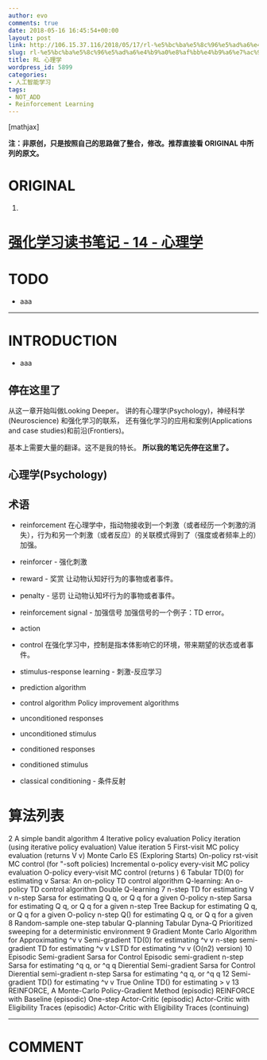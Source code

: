 ```yaml
---
author: evo
comments: true
date: 2018-05-16 16:45:54+00:00
layout: post
link: http://106.15.37.116/2018/05/17/rl-%e5%bc%ba%e5%8c%96%e5%ad%a6%e4%b9%a0%e8%af%bb%e4%b9%a6%e7%ac%94%e8%ae%b0-14-%e5%bf%83%e7%90%86%e5%ad%a6/
slug: rl-%e5%bc%ba%e5%8c%96%e5%ad%a6%e4%b9%a0%e8%af%bb%e4%b9%a6%e7%ac%94%e8%ae%b0-14-%e5%bf%83%e7%90%86%e5%ad%a6
title: RL 心理学
wordpress_id: 5899
categories:
- 人工智能学习
tags:
- NOT_ADD
- Reinforcement Learning
---
```


<!-- more -->

[mathjax]

**注：非原创，只是按照自己的思路做了整合，修改。推荐直接看 ORIGINAL 中所列的原文。**


# ORIGINAL





 	
  1. 


# [强化学习读书笔记 - 14 - 心理学](http://www.cnblogs.com/steven-yang/p/6636358.html)







# TODO





 	
  * aaa





* * *





# INTRODUCTION





 	
  * aaa









## 停在这里了


从这一章开始叫做Looking Deeper。
讲的有心理学(Psychology)，神经科学(Neuroscience) 和强化学习的联系，
还有强化学习的应用和案例(Applications and case studies)和前沿(Frontiers)。

基本上需要大量的翻译。这不是我的特长。
**所以我的笔记先停在这里了。**


## 心理学(Psychology)




## 术语





 	
  * reinforcement
在心理学中，指动物接收到一个刺激（或者经历一个刺激的消失），行为和另一个刺激（或者反应）的关联模式得到了（强度或者频率上的）加强。

 	
  * reinforcer - 强化刺激

 	
  * reward - 奖赏
让动物认知好行为的事物或者事件。

 	
  * penalty - 惩罚
让动物认知坏行为的事物或者事件。

 	
  * reinforcement signal - 加强信号
加强信号的一个例子：TD error。

 	
  * action

 	
  * control
在强化学习中，控制是指本体影响它的环境，带来期望的状态或者事件。

 	
  * stimulus-response learning - 刺激-反应学习

 	
  * prediction algorithm

 	
  * control algorithm
Policy improvement algorithms

 	
  * unconditioned responses

 	
  * unconditioned stimulus

 	
  * conditioned responses

 	
  * conditioned stimulus

 	
  * classical conditioning - 条件反射




# 算法列表


2
A simple bandit algorithm
4
Iterative policy evaluation
Policy iteration (using iterative policy evaluation)
Value iteration
5
First-visit MC policy evaluation (returns V  v)
Monte Carlo ES (Exploring Starts)
On-policy rst-visit MC control (for "-soft policies)
Incremental o-policy every-visit MC policy evaluation
O-policy every-visit MC control (returns   )
6
Tabular TD(0) for estimating v
Sarsa: An on-policy TD control algorithm
Q-learning: An o-policy TD control algorithm
Double Q-learning
7
n-step TD for estimating V  v
n-step Sarsa for estimating Q  q, or Q  q for a given 
O-policy n-step Sarsa for estimating Q  q, or Q  q for a given 
n-step Tree Backup for estimating Q  q, or Q  q for a given 
O-policy n-step Q() for estimating Q  q, or Q  q for a given 
8
Random-sample one-step tabular Q-planning
Tabular Dyna-Q
Prioritized sweeping for a deterministic environment
9
Gradient Monte Carlo Algorithm for Approximating ^v  v
Semi-gradient TD(0) for estimating ^v  v
n-step semi-gradient TD for estimating ^v  v
LSTD for estimating ^v  v (O(n2) version)
10
Episodic Semi-gradient Sarsa for Control
Episodic semi-gradient n-step Sarsa for estimating ^q  q, or ^q  q
Dierential Semi-gradient Sarsa for Control
Dierential semi-gradient n-step Sarsa for estimating ^q  q, or ^q  q
12
Semi-gradient TD() for estimating ^v  v
True Online TD() for estimating >  v
13
REINFORCE, A Monte-Carlo Policy-Gradient Method (episodic)
REINFORCE with Baseline (episodic)
One-step Actor-Critic (episodic)
Actor-Critic with Eligibility Traces (episodic)
Actor-Critic with Eligibility Traces (continuing)



















* * *





# COMMENT



